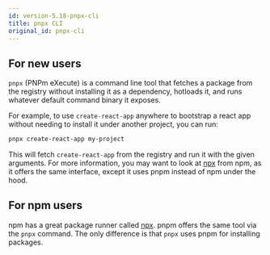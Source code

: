 ```yaml
---
id: version-5.18-pnpx-cli
title: pnpx CLI
original_id: pnpx-cli
---
```


## For new users

`pnpx` (PNPm eXecute) is a command line tool that fetches a package from the
registry without installing it as a dependency, hotloads it, and runs whatever
default command binary it exposes.

For example, to use `create-react-app` anywhere to bootstrap a react app without
needing to install it under another project, you can run:

```sh
pnpx create-react-app my-project
```

This will fetch `create-react-app` from the registry and run it with the given
arguments. For more information, you may want to look at [npx] from npm, as it
offers the same interface, except it uses pnpm instead of npm under the hood.

## For npm users

npm has a great package runner called [npx]. pnpm offers the same tool via the
`pnpx` command. The only difference is that `pnpx` uses pnpm for installing
packages.

[npx]: https://www.npmjs.com/package/npx
